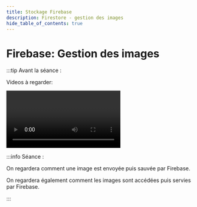 ```yaml
---
title: Stockage Firebase
description: Firestore - gestion des images
hide_table_of_contents: true
---
```


# Firebase: Gestion des images

<Row>

<Column>

:::tip Avant la séance :

Videos à regarder:

<Video url="https://youtu.be/Ys-qNyZE50w" />

:::

</Column>

<Column>

:::info Séance :

On regardera comment une image est envoyée puis sauvée par Firebase.

On regardera également comment les images sont accédées puis servies par Firebase.

:::

</Column>

</Row>
